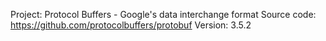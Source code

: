 Project: Protocol Buffers - Google's data interchange format
Source code: https://github.com/protocolbuffers/protobuf
Version: 3.5.2
